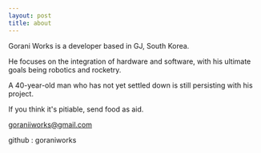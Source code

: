 ```yaml
---
layout: post
title: about
---
```


Gorani Works is a developer based in GJ, South Korea. 

He focuses on the integration of hardware and software, with his ultimate goals being robotics and rocketry.

A 40-year-old man who has not yet settled down is still persisting with his project. 

If you think it's pitiable, send food as aid.

goraniiworks@gmail.com

github : goraniworks
